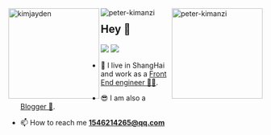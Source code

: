 <div><img height="180em" align="left" src="https://github-readme-stats.vercel.app/api/top-langs?username=TIX007&show_icons=true&locale=en&layout=compact" alt="kimjayden" /><img height="180em" align="right" src="https://github-readme-stats.vercel.app/api?username=TIX007&show_icons=true&locale=en" alt="peter-kimanzi" /></div>

<div><img align="left" src="https://github-readme-streak-stats.herokuapp.com/?user=TIX007&" alt="peter-kimanzi" /></div>








## Hey 👋


[![](https://img.shields.io/badge/dynamic/json?label=%E5%BE%AE%E5%8D%9A%E5%85%B3%E6%B3%A8&query=%24.data.totalSubs&url=https%3A%2F%2Fapi.spencerwoo.com%2Fsubstats%2F%3Fsource%3Dweibo%26queryKey%3D2558497932&labelColor=e71f19&color=040000&logo=sina-weibo&longCache=true)](https://weibo.com/u/2706653655)
[![](https://img.shields.io/badge/dynamic/json?color=000000&label=GitHub&query=%24.data.totalSubs&suffix=%20followers&url=https%3A%2F%2Fapi.spencerwoo.com%2Fsubstats%2F%3Fsource%3Dgithub%26queryKey%3Dyihuaxiang)](https://github.com/TIX007)

- 🔭 I live in ShangHai and work as a [Front End engineer 👨‍💻](). 

- 😎 I am also a [Blogger 📝](http://fengling.xyz).

- 📫 How to reach me **1546214265@qq.com**
